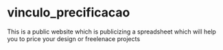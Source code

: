 # vinculo_precificacao
This is a public website which is publicizing a spreadsheet which will help you to price your design or freelenace projects
